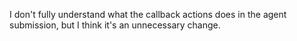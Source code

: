 I don't fully understand what the callback actions does in the agent submission, but I think it's an unnecessary change.